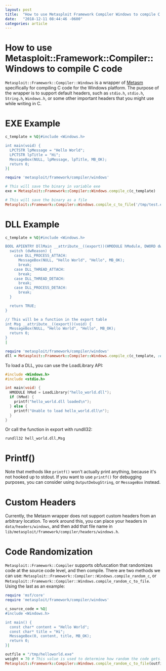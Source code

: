 ```yaml
---
layout: post
title:  "How to use Metasploit Framework Compiler Windows to compile C code"
date:   "2018-12-11 08:44:46 -0600"
categories: article
---
```


# How to use Metasploit::Framework::Compiler::Windows to compile C code

```Metasploit::Framework::Compiler::Windows``` is a wrapper of [Metasm](https://github.com/jjyg/metasm) specifically for compiling C code for the Windows platform. The purpose of the wrapper is to support default headers, such as `stdio.h`, `stdio.h`, `String.h`, `Windows.h`, or some other important headers that you might use while writing in C.

# EXE Example

```ruby
c_template = %Q|#include <Windows.h>

int main(void) {
  LPCTSTR lpMessage = "Hello World";
  LPCTSTR lpTitle = "Hi";
  MessageBox(NULL, lpMessage, lpTitle, MB_OK);
  return 0;
}|

require 'metasploit/framework/compiler/windows'

# This will save the binary in variable exe
exe = Metasploit::Framework::Compiler::Windows.compile_c(c_template)

# This will save the binary as a file
Metasploit::Framework::Compiler::Windows.compile_c_to_file('/tmp/test.exe', c_template)
```

# DLL Example

```ruby
c_template = %Q|#include <Windows.h>

BOOL APIENTRY DllMain __attribute__((export))(HMODULE hModule, DWORD dwReason, LPVOID lpReserved) {
  switch (dwReason) {
    case DLL_PROCESS_ATTACH:
      MessageBox(NULL, "Hello World", "Hello", MB_OK);
      break;
    case DLL_THREAD_ATTACH:
      break;
    case DLL_THREAD_DETACH:
      break;
    case DLL_PROCESS_DETACH:
      break;
  }

  return TRUE;
}

// This will be a function in the export table
int Msg __attribute__((export))(void) {
  MessageBox(NULL, "Hello World", "Hello", MB_OK);
  return 0;
}
|

require 'metasploit/framework/compiler/windows'
dll = Metasploit::Framework::Compiler::Windows.compile_c(c_template, :dll)
```

To load a DLL, you can use the LoadLibrary API:

```c
#include <Windows.h>
#include <stdio.h>

int main(void) {
  HMODULE hMod = LoadLibrary("hello_world.dll");
  if (hMod) {
    printf("hello_world.dll loaded\n");
  } else {
    printf("Unable to load hello_world.dll\n");
  }
}
```

Or call the function in export with rundll32:

```
rundll32 hell_world.dll,Msg
```

# Printf()

Note that methods like `printf()` won't actually print anything, because it's not hooked up to stdout. If you want to use `printf()` for debugging purposes, you can consider using `OutputDebugString`, or `MessageBox` instead.

# Custom Headers

Currently, the Metasm wrapper does not support custom headers from an arbitrary location. To work around this, you can place your headers in `data/headers/windows`, and then add that file name in `lib/metasploit/framework/compiler/headers/windows.h`.

# Code Randomization

`Metasploit::Framework::Compiler` supports obfuscation that randomizes code at the source code level, and then compile. There are two methods we can use: `Metasploit::Framework::Compiler::Windows.compile_random_c`, or `Metasploit::Framework::Compiler::Windows.compile_random_c_to_file`. Using the last as an example:

```ruby
require 'msf/core'
require 'metasploit/framework/compiler/windows'

c_source_code = %Q|
#include <Windows.h>

int main() {
  const char* content = "Hello World";
  const char* title = "Hi";
  MessageBox(0, content, title, MB_OK);
  return 0;
}|

outfile = "/tmp/helloworld.exe"
weight = 70 # This value is used to determine how random the code gets.
Metasploit::Framework::Compiler::Windows.compile_random_c_to_file(outfile, c_source_code, weight: weight)
```
